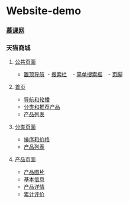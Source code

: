 # Website-demo

### [慕课网](https://wenhuiyang-luck.github.io/Website-demo/慕课网/index.html)


### 天猫商城

1. [公共页面](https://wenhuiyang-luck.github.io/Website-demo/天猫/1-公共页面/1-公共页面.html)

   - [置顶导航](https://wenhuiyang-luck.github.io/Website-demo/天猫/1-公共页面/1-公共页面_置顶导航.html)	&nbsp;- [搜索栏](https://wenhuiyang-luck.github.io/Website-demo/天猫/1-公共页面/1-公共页面_搜索框.html)   &nbsp;- [简单搜索框](https://wenhuiyang-luck.github.io/Website-demo/天猫/1-公共页面/1-公共页面_简单搜索栏.html)   &nbsp;- [页脚](https://wenhuiyang-luck.github.io/Website-demo/天猫/1-公共页面/1-公共页面_页脚.html)

2. [首页](https://wenhuiyang-luck.github.io/Website-demo/天猫/2-首页/2-首页.html)

   - [导航和轮播](https://wenhuiyang-luck.github.io/Website-demo/天猫/2-首页/2-首页_导航和轮播.html)       
   - [分类和推荐产品](https://wenhuiyang-luck.github.io/Website-demo/天猫/2-首页/2-首页_分类和推荐产品.html)    
   - [产品列表](https://wenhuiyang-luck.github.io/Website-demo/天猫/2-首页/2-首页_产品列表.html)
   
3. [分类页面](https://wenhuiyang-luck.github.io/Website-demo/天猫/3-分类页面/3-分类页面.html)
   
   - [排序和价格](https://wenhuiyang-luck.github.io/Website-demo/天猫/3-分类页面/3-分类页面_排序和价格.html) 
   - [产品列表](https://wenhuiyang-luck.github.io/Website-demo/天猫/3-分类页面/3-分类页面_产品列表.html) 
   
4. [产品页面](https://wenhuiyang-luck.github.io/Website-demo/天猫/4-产品页面/4-产品页面.html)

   - [产品图片](https://wenhuiyang-luck.github.io/Website-demo/天猫/4-产品页面/4-产品页面_产品图片.html)
   - [基本信息](https://wenhuiyang-luck.github.io/Website-demo/天猫/4-产品页面/4-产品页面_基本信息.html)
   - [产品详情](https://wenhuiyang-luck.github.io/Website-demo/天猫/4-产品页面/4-产品页面_产品详情.html)
   - [累计评价](https://wenhuiyang-luck.github.io/Website-demo/天猫/4-产品页面/4-产品页面_累计评价.html)
